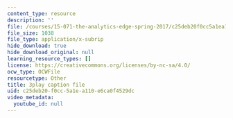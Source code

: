 ```yaml
---
content_type: resource
description: ''
file: /courses/15-071-the-analytics-edge-spring-2017/c25deb20f0cc5a1ea110e6ca0f4529dc_ag7TLcT7VPQ.vtt
file_size: 1038
file_type: application/x-subrip
hide_download: true
hide_download_original: null
learning_resource_types: []
license: https://creativecommons.org/licenses/by-nc-sa/4.0/
ocw_type: OCWFile
resourcetype: Other
title: 3play caption file
uid: c25deb20-f0cc-5a1e-a110-e6ca0f4529dc
video_metadata:
  youtube_id: null
---
```

